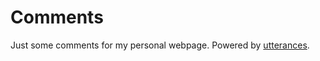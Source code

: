# Comments

Just some comments for my personal webpage. Powered by [utterances](https://utteranc.es/). 
